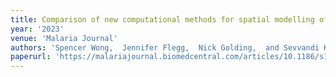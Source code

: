 ```yaml
---
title: Comparison of new computational methods for spatial modelling of malaria
year: '2023'
venue: 'Malaria Journal'
authors: 'Spencer Wong,  Jennifer Flegg,  Nick Golding,  and Sevvandi Kandanaarachchi'
paperurl: 'https://malariajournal.biomedcentral.com/articles/10.1186/s12936-023-04760-7'
---
```


